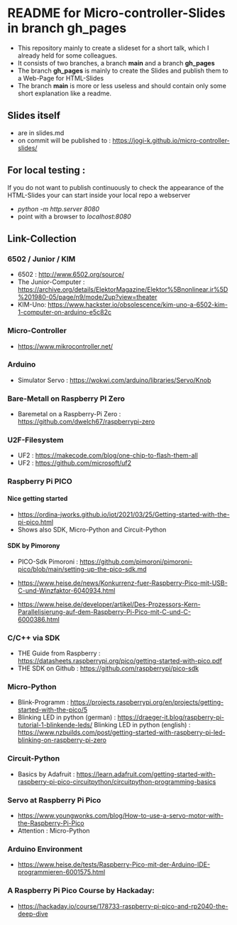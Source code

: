 # README for Micro-controller-Slides in branch gh_pages

* This repository mainly to create a slideset for a short talk, which I already held for some colleagues.
* It consists of two branches, a branch __main__ and a branch __gh_pages__
* The branch __gh_pages__ is mainly to create the Slides and publish them to a Web-Page for HTML-Slides
* The branch __main__ is more or less useless and should contain only some short explanation like a readme.

## Slides itself

* are in slides.md
* on commit will be published to : https://jogi-k.github.io/micro-controller-slides/


## For local testing :

If you do not want to publish continuously to check the appearance of the HTML-Slides your can start inside your local repo a webserver

* _python -m http.server 8080_
* point with a browser to _localhost:8080_

## Link-Collection

### 6502 / Junior / KIM

* 6502 : http://www.6502.org/source/
* The Junior-Computer : https://archive.org/details/ElektorMagazine/Elektor%5Bnonlinear.ir%5D%201980-05/page/n9/mode/2up?view=theater
* KIM-Uno: https://www.hackster.io/obsolescence/kim-uno-a-6502-kim-1-computer-on-arduino-e5c82c

### Micro-Controller 

* https://www.mikrocontroller.net/

### Arduino

* Simulator Servo : https://wokwi.com/arduino/libraries/Servo/Knob

### Bare-Metall on Raspberry PI Zero

* Baremetal on a Raspberry-Pi Zero : https://github.com/dwelch67/raspberrypi-zero

### U2F-Filesystem 

* UF2 : https://makecode.com/blog/one-chip-to-flash-them-all 
* UF2 : https://github.com/microsoft/uf2

### Raspberry Pi PICO

#### Nice getting started

* https://ordina-jworks.github.io/iot/2021/03/25/Getting-started-with-the-pi-pico.html
* Shows also SDK, Micro-Python and Circuit-Python

#### SDK by Pimorony 

* PICO-Sdk Pimoroni : https://github.com/pimoroni/pimoroni-pico/blob/main/setting-up-the-pico-sdk.md

* https://www.heise.de/news/Konkurrenz-fuer-Raspberry-Pico-mit-USB-C-und-Winzfaktor-6040934.html
* https://www.heise.de/developer/artikel/Des-Prozessors-Kern-Parallelisierung-auf-dem-Raspberry-Pi-Pico-mit-C-und-C-6000386.html


### C/C++ via SDK


* THE Guide from Raspberry : https://datasheets.raspberrypi.org/pico/getting-started-with-pico.pdf
* THE SDK on Github : https://github.com/raspberrypi/pico-sdk


### Micro-Python

* Blink-Programm : https://projects.raspberrypi.org/en/projects/getting-started-with-the-pico/5
* Blinking LED in python (german) : https://draeger-it.blog/raspberry-pi-tutorial-1-blinkende-leds/
 Blinking LED in python (english) : https://www.nzbuilds.com/post/getting-started-with-raspberry-pi-led-blinking-on-raspberry-pi-zero

### Circuit-Python

* Basics by Adafruit : https://learn.adafruit.com/getting-started-with-raspberry-pi-pico-circuitpython/circuitpython-programming-basics

### Servo at Raspberry Pi Pico

* https://www.youngwonks.com/blog/How-to-use-a-servo-motor-with-the-Raspberry-Pi-Pico
* Attention : Micro-Python

### Arduino Environment

* https://www.heise.de/tests/Raspberry-Pico-mit-der-Arduino-IDE-programmieren-6001575.html

### A Raspberry Pi Pico Course by Hackaday:

* https://hackaday.io/course/178733-raspberry-pi-pico-and-rp2040-the-deep-dive
